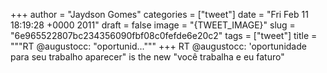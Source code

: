 
+++
author = "Jaydson Gomes"
categories = ["tweet"]
date = "Fri Feb 11 18:19:28 +0000 2011"
draft = false
image = "{TWEET_IMAGE}"
slug = "6e965522807bc234356090fbf08c0fefde6e20c2"
tags = ["tweet"]
title = """RT @augustocc: "oportunid..."""
+++
RT @augustocc: 'oportunidade para seu trabalho aparecer" is the new "você trabalha e eu faturo"
